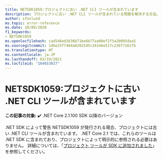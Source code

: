 ```yaml
---
title: NETSDK1059:プロジェクトに古い .NET CLI ツールが含まれています
description: プロジェクトに古い .NET CLI ツールが含まれている問題を解決する方法。
author: sfoslund
ms.topic: error-reference
ms.date: 10/09/2020
f1_keywords:
- NETSDK1059
ms.openlocfilehash: cad546ed1636b71be6b77aa00ef2f3a20095daa5
ms.sourcegitcommit: 1dbe25ff484a02025d5c34146e517c236f7161fb
ms.translationtype: HT
ms.contentlocale: ja-JP
ms.lasthandoff: 03/19/2021
ms.locfileid: "104653037"
---
```

# <a name="netsdk1059-project-contains-obsolete-net-cli-tool"></a>NETSDK1059:プロジェクトに古い .NET CLI ツールが含まれています

**この記事の対象:** ✔️ .NET Core 2.1.100 SDK 以降のバージョン

.NET SDK によって警告 NETSDK1059 が発行される場合、プロジェクトには古い .NET CLI ツールが含まれています。 .NET Core 2.1 では、これらのツールは .NET SDK に含まれており、プロジェクトによって明示的に参照される必要はありません。 詳細については、「[プロジェクト ツールが SDK に追加されました](../../compatibility/2.1.md#project-tools-now-included-in-sdk)」を参照してください。
